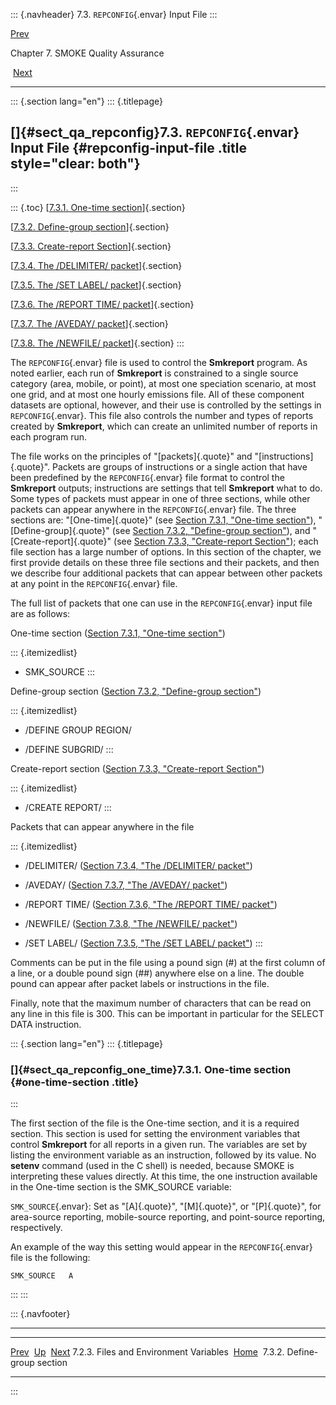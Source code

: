 ::: {.navheader}
7.3. `REPCONFIG`{.envar} Input File
:::

[Prev](ch07s02s03.html) 

Chapter 7. SMOKE Quality Assurance

 [Next](ch07s03s02.html)

------------------------------------------------------------------------

::: {.section lang="en"}
::: {.titlepage}
<div>

<div>

[]{#sect_qa_repconfig}7.3. `REPCONFIG`{.envar} Input File {#repconfig-input-file .title style="clear: both"}
---------------------------------------------------------

</div>

</div>
:::

::: {.toc}
[[7.3.1. One-time
section](ch07s03.html#sect_qa_repconfig_one_time)]{.section}

[[7.3.2. Define-group section](ch07s03s02.html)]{.section}

[[7.3.3. Create-report Section](ch07s03s03.html)]{.section}

[[7.3.4. The /DELIMITER/ packet](ch07s03s04.html)]{.section}

[[7.3.5. The /SET LABEL/ packet](ch07s03s05.html)]{.section}

[[7.3.6. The /REPORT TIME/ packet](ch07s03s06.html)]{.section}

[[7.3.7. The /AVEDAY/ packet](ch07s03s07.html)]{.section}

[[7.3.8. The /NEWFILE/ packet](ch07s03s08.html)]{.section}
:::

The `REPCONFIG`{.envar} file is used to control the **Smkreport**
program. As noted earlier, each run of **Smkreport** is constrained to a
single source category (area, mobile, or point), at most one speciation
scenario, at most one grid, and at most one hourly emissions file. All
of these component datasets are optional, however, and their use is
controlled by the settings in `REPCONFIG`{.envar}. This file also
controls the number and types of reports created by **Smkreport**, which
can create an unlimited number of reports in each program run.

The file works on the principles of "[packets]{.quote}" and
"[instructions]{.quote}". Packets are groups of instructions or a single
action that have been predefined by the `REPCONFIG`{.envar} file format
to control the **Smkreport** outputs; instructions are settings that
tell **Smkreport** what to do. Some types of packets must appear in one
of three sections, while other packets can appear anywhere in the
`REPCONFIG`{.envar} file. The three sections are: "[One-time]{.quote}"
(see [Section 7.3.1, "One-time
section"](ch07s03.html#sect_qa_repconfig_one_time "7.3.1. One-time section")),
"[Define-group]{.quote}" (see [Section 7.3.2, "Define-group
section"](ch07s03s02.html "7.3.2. Define-group section")), and
"[Create-report]{.quote}" (see [Section 7.3.3, "Create-report
Section"](ch07s03s03.html "7.3.3. Create-report Section")); each file
section has a large number of options. In this section of the chapter,
we first provide details on these three file sections and their packets,
and then we describe four additional packets that can appear between
other packets at any point in the `REPCONFIG`{.envar} file.

The full list of packets that one can use in the `REPCONFIG`{.envar}
input file are as follows:

One-time section ([Section 7.3.1, "One-time
section"](ch07s03.html#sect_qa_repconfig_one_time "7.3.1. One-time section"))

::: {.itemizedlist}
-   SMK\_SOURCE
:::

Define-group section ([Section 7.3.2, "Define-group
section"](ch07s03s02.html "7.3.2. Define-group section"))

::: {.itemizedlist}
-   /DEFINE GROUP REGION/

-   /DEFINE SUBGRID/
:::

Create-report section ([Section 7.3.3, "Create-report
Section"](ch07s03s03.html "7.3.3. Create-report Section"))

::: {.itemizedlist}
-   /CREATE REPORT/
:::

Packets that can appear anywhere in the file

::: {.itemizedlist}
-   /DELIMITER/ ([Section 7.3.4, "The /DELIMITER/
    packet"](ch07s03s04.html "7.3.4. The /DELIMITER/ packet"))

-   /AVEDAY/ ([Section 7.3.7, "The /AVEDAY/
    packet"](ch07s03s07.html "7.3.7. The /AVEDAY/ packet"))

-   /REPORT TIME/ ([Section 7.3.6, "The /REPORT TIME/
    packet"](ch07s03s06.html "7.3.6. The /REPORT TIME/ packet"))

-   /NEWFILE/ ([Section 7.3.8, "The /NEWFILE/
    packet"](ch07s03s08.html "7.3.8. The /NEWFILE/ packet"))

-   /SET LABEL/ ([Section 7.3.5, "The /SET LABEL/
    packet"](ch07s03s05.html "7.3.5. The /SET LABEL/ packet"))
:::

Comments can be put in the file using a pound sign (\#) at the first
column of a line, or a double pound sign (\#\#) anywhere else on a line.
The double pound can appear after packet labels or instructions in the
file.

Finally, note that the maximum number of characters that can be read on
any line in this file is 300. This can be important in particular for
the SELECT DATA instruction.

::: {.section lang="en"}
::: {.titlepage}
<div>

<div>

### []{#sect_qa_repconfig_one_time}7.3.1. One-time section {#one-time-section .title}

</div>

</div>
:::

The first section of the file is the One-time section, and it is a
required section. This section is used for setting the environment
variables that control **Smkreport** for all reports in a given run. The
variables are set by listing the environment variable as an instruction,
followed by its value. No **setenv** command (used in the C shell) is
needed, because SMOKE is interpreting these values directly. At this
time, the one instruction available in the One-time section is the
SMK\_SOURCE variable:

`SMK_SOURCE`{.envar}: Set as "[A]{.quote}", "[M]{.quote}", or
"[P]{.quote}", for area-source reporting, mobile-source reporting, and
point-source reporting, respectively.

An example of the way this setting would appear in the
`REPCONFIG`{.envar} file is the following:

``` {.programlisting}
SMK_SOURCE   A
```
:::
:::

::: {.navfooter}

------------------------------------------------------------------------

  ----------------------------------------- -------------------- ------------------------------
  [Prev](ch07s02s03.html)                     [Up](ch07.html)           [Next](ch07s03s02.html)
  7.2.3. Files and Environment Variables     [Home](index.html)     7.3.2. Define-group section
  ----------------------------------------- -------------------- ------------------------------
:::
